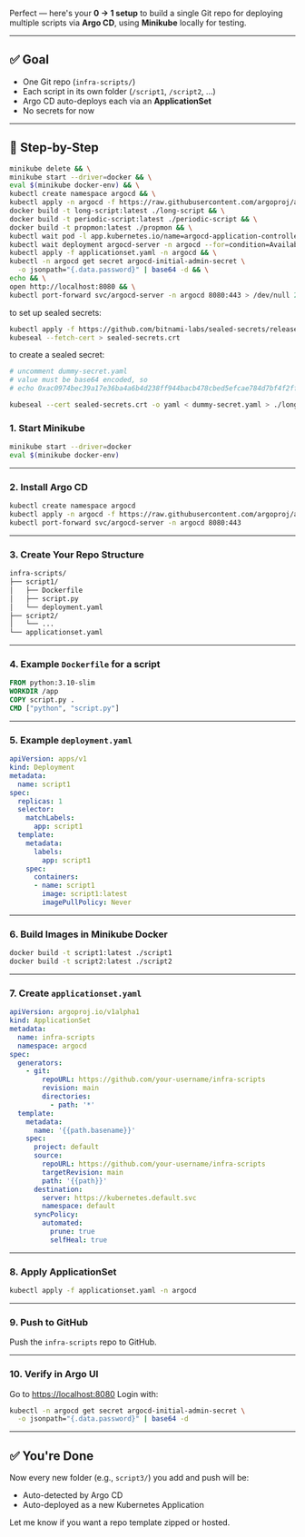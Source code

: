 Perfect — here's your **0 → 1 setup** to build a single Git repo for deploying multiple scripts via **Argo CD**, using **Minikube** locally for testing.

---

## ✅ Goal

* One Git repo (`infra-scripts/`)
* Each script in its own folder (`/script1`, `/script2`, ...)
* Argo CD auto-deploys each via an **ApplicationSet**
* No secrets for now

---

## 🔧 Step-by-Step

```sh
minikube delete && \
minikube start --driver=docker && \
eval $(minikube docker-env) && \
kubectl create namespace argocd && \
kubectl apply -n argocd -f https://raw.githubusercontent.com/argoproj/argo-cd/stable/manifests/install.yaml && \
docker build -t long-script:latest ./long-script && \
docker build -t periodic-script:latest ./periodic-script && \
docker build -t propmon:latest ./propmon && \
kubectl wait pod -l app.kubernetes.io/name=argocd-application-controller -n argocd --for=condition=Ready --timeout=180s && \
kubectl wait deployment argocd-server -n argocd --for=condition=Available --timeout=180s && \
kubectl apply -f applicationset.yaml -n argocd && \
kubectl -n argocd get secret argocd-initial-admin-secret \
  -o jsonpath="{.data.password}" | base64 -d && \
echo && \
open http://localhost:8080 && \
kubectl port-forward svc/argocd-server -n argocd 8080:443 > /dev/null 2>&1 &
```

to set up sealed secrets:
```sh
kubectl apply -f https://github.com/bitnami-labs/sealed-secrets/releases/latest/download/controller.yaml
kubeseal --fetch-cert > sealed-secrets.crt
```

to create a sealed secret:
```sh
# uncomment dummy-secret.yaml
# value must be base64 encoded, so
# echo 0xac0974bec39a17e36ba4a6b4d238ff944bacb478cbed5efcae784d7bf4f2ff80 | base64

kubeseal --cert sealed-secrets.crt -o yaml < dummy-secret.yaml > ./long-script/real-sealed-secret.yaml

```

### 1. **Start Minikube**

```sh
minikube start --driver=docker
eval $(minikube docker-env)
```

---

### 2. **Install Argo CD**

```sh
kubectl create namespace argocd
kubectl apply -n argocd -f https://raw.githubusercontent.com/argoproj/argo-cd/stable/manifests/install.yaml
kubectl port-forward svc/argocd-server -n argocd 8080:443
```

---

### 3. **Create Your Repo Structure**

```bash
infra-scripts/
├── script1/
│   ├── Dockerfile
│   ├── script.py
│   └── deployment.yaml
├── script2/
│   └── ...
└── applicationset.yaml
```

---

### 4. **Example `Dockerfile` for a script**

```dockerfile
FROM python:3.10-slim
WORKDIR /app
COPY script.py .
CMD ["python", "script.py"]
```

---

### 5. **Example `deployment.yaml`**

```yaml
apiVersion: apps/v1
kind: Deployment
metadata:
  name: script1
spec:
  replicas: 1
  selector:
    matchLabels:
      app: script1
  template:
    metadata:
      labels:
        app: script1
    spec:
      containers:
      - name: script1
        image: script1:latest
        imagePullPolicy: Never
```

---

### 6. **Build Images in Minikube Docker**

```sh
docker build -t script1:latest ./script1
docker build -t script2:latest ./script2
```

---

### 7. **Create `applicationset.yaml`**

```yaml
apiVersion: argoproj.io/v1alpha1
kind: ApplicationSet
metadata:
  name: infra-scripts
  namespace: argocd
spec:
  generators:
    - git:
        repoURL: https://github.com/your-username/infra-scripts
        revision: main
        directories:
          - path: '*'
  template:
    metadata:
      name: '{{path.basename}}'
    spec:
      project: default
      source:
        repoURL: https://github.com/your-username/infra-scripts
        targetRevision: main
        path: '{{path}}'
      destination:
        server: https://kubernetes.default.svc
        namespace: default
      syncPolicy:
        automated:
          prune: true
          selfHeal: true
```

---

### 8. **Apply ApplicationSet**

```sh
kubectl apply -f applicationset.yaml -n argocd
```

---

### 9. **Push to GitHub**

Push the `infra-scripts` repo to GitHub.

---

### 10. **Verify in Argo UI**

Go to [https://localhost:8080](https://localhost:8080)
Login with:

```sh
kubectl -n argocd get secret argocd-initial-admin-secret \
  -o jsonpath="{.data.password}" | base64 -d
```

---

## ✅ You're Done

Now every new folder (e.g., `script3/`) you add and push will be:

* Auto-detected by Argo CD
* Auto-deployed as a new Kubernetes Application

Let me know if you want a repo template zipped or hosted.
